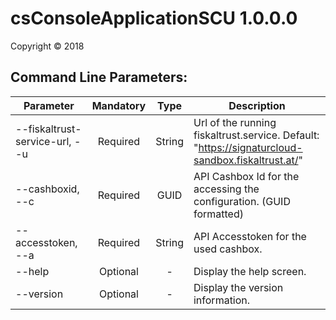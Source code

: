 # csConsoleApplicationSCU 1.0.0.0

Copyright ©  2018

## Command Line Parameters:

| Parameter 			  			| Mandatory | Type		| Description 																						|
| --------------------------		|:---------:|:---------:|---------------------------------------------------------------------------------------------------|
| --fiskaltrust-service-url, --u	| Required  | String	| Url of the running fiskaltrust.service. Default: "https://signaturcloud-sandbox.fiskaltrust.at/"	|
| --cashboxid, --c					| Required	| GUID		| API Cashbox Id for the accessing the configuration. (GUID formatted)								|
| --accesstoken, --a				| Required	| String	| API Accesstoken for the used cashbox.																|
| --help							| Optional  | -			| Display the help screen.																			|
| --version							| Optional  | -			| Display the version information.																	|